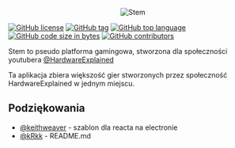 <p align="center"><img alt="Stem" src="https://raw.githubusercontent.com/pizza61/stem/master/ikona.png" /></p>

[![GitHub license](https://img.shields.io/github/license/pizza61/stem.svg?style=flat-square)](https://github.com/pizza61/stem/blob/master/LICENSE)
[![GitHub tag](https://img.shields.io/github/tag/pizza61/stem.svg?style=flat-square)]()
[![GitHub top language](https://img.shields.io/github/languages/top/pizza61/stem.svg?style=flat-square)]()
[![GitHub code size in bytes](https://img.shields.io/github/languages/code-size/pizza61/stem.svg?style=flat-square)]()
[![GitHub contributors](https://img.shields.io/github/contributors/pizza61/stem.svg?style=flat-square)]()

Stem to pseudo platforma gamingowa, stworzona dla społeczności youtubera [@HardwareExplained](https://github.com/HardwareExplained)

Ta aplikacja zbiera większość gier stworzonych przez społeczność HardwareExplained w jednym miejscu.

## Podziękowania
- [@keithweaver](https://github.com/keithweaver/basic-electron-react-boilerplate) - szablon dla reacta na electronie
- [@kRkk](https://github.com/kRkk) - README.md
